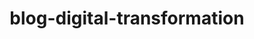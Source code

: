 ---
layout: blog-by-tag
title: blog-digital-transformation
permalink: blog/tag/digital-transformation/
colour:
category: digital-transformation
---
